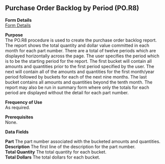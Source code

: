##  Purchase Order Backlog by Period (PO.R8)

<PageHeader />

**Form Details**  
[ Form Details ](PO-R8-1/README.md)   

**Purpose**  
The PO.R8 procedure is used to create the purchase order backlog report. The
report shows the total quantity and dollar value committed in each month for
each part number. There are a total of twelve periods which are displayed
horizontally across the page. The user specifies the period which is to be the
starting period for the report. The first bucket will contain all amounts and
quantities prior to the first period specified by the user. The next will
contain all of the amounts and quantities for the first month/year period
followed by buckets for each of the next nine months. The last bucket contains
all amounts and quantities beyond the tenth month. The report may also be run
in summary form where only the totals for each period are displayed without
the detail for each part number.

**Frequency of Use**  
As required.

**Prerequisites**  
None.

**Data Fields**

**Part** The part number associated with the bucketed amounts and quantities.  
**Description** The first line of the description for the part number.  
**Total Quantity** The total quantity for each bucket.  
**Total Dollars** The total dollars for each bucket.  
  
<badge text= "Version 8.10.57" vertical="middle" />

<PageFooter />